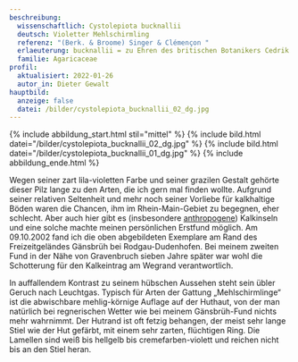 ```yaml
---
beschreibung:
  wissenschaftlich: Cystolepiota bucknallii
  deutsch: Violetter Mehlschirmling
  referenz: "(Berk. & Broome) Singer & Clémençon "
  erlaeuterung: bucknallii = zu Ehren des britischen Botanikers Cedrik Bucknall
  familie: Agaricaceae
profil:
  aktualisiert: 2022-01-26
  autor_in: Dieter Gewalt
hauptbild:
  anzeige: false
  datei: /bilder/cystolepiota_bucknallii_02_dg.jpg
---
```

{% include abbildung_start.html stil="mittel" %}
{% include bild.html datei="/bilder/cystolepiota_bucknallii_02_dg.jpg" %}
{% include bild.html datei="/bilder/cystolepiota_bucknallii_01_dg.jpg" %}
{% include abbildung_ende.html %}

Wegen seiner zart lila-violetten Farbe und seiner grazilen Gestalt gehörte dieser Pilz lange zu den Arten, die ich gern mal finden wollte. Aufgrund seiner relativen Seltenheit und mehr noch seiner Vorliebe für kalkhaltige Böden waren die Chancen, ihm im Rhein-Main-Gebiet zu begegnen, eher schlecht. Aber auch hier gibt es (insbesondere [anthropogene](anthropogen "Glossar")) Kalkinseln und eine solche machte meinen persönlichen Erstfund möglich. Am 09.10.2002 fand ich die oben abgebildeten Exemplare am Rand des Freizeitgeländes Gänsbrüh bei Rodgau-Dudenhofen. Bei meinem zweiten Fund in der Nähe von Gravenbruch sieben Jahre später war wohl die Schotterung für den Kalkeintrag am Wegrand verantwortlich.

In auffallendem Kontrast zu seinem hübschen Aussehen steht sein übler Geruch nach Leuchtgas. Typisch für Arten der Gattung „Mehlschirmlinge“ ist die abwischbare mehlig-körnige Auflage auf der Huthaut, von der man natürlich bei regnerischen Wetter wie bei meinem Gänsbrüh-Fund nichts mehr wahrnimmt. Der Hutrand ist oft fetzig behangen, der meist sehr lange Stiel wie der Hut gefärbt, mit einem sehr zarten, flüchtigen Ring. Die Lamellen sind weiß bis hellgelb bis cremefarben-violett und reichen nicht bis an den Stiel heran.